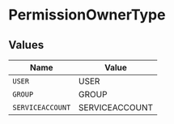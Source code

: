 # PermissionOwnerType


## Values

| Name             | Value            |
| ---------------- | ---------------- |
| `USER`           | USER             |
| `GROUP`          | GROUP            |
| `SERVICEACCOUNT` | SERVICEACCOUNT   |